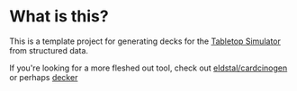 # What is this?

This is a template project for generating decks for the [Tabletop Simulator](https://tabletopsimulator.com) from structured data.

If you're looking for a more fleshed out tool, check out [eldstal/cardcinogen](https://github.com/eldstal/cardcinogen) or perhaps [decker](https://splizard.com/magic/decker)
